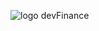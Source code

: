![logo devFinance](https://user-images.githubusercontent.com/63085957/105560724-68cce980-5cf3-11eb-9434-57222e072f9c.png)
